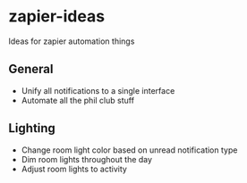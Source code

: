 # zapier-ideas
Ideas for zapier automation things

## General
- Unify all notifications to a single interface
- Automate all the phil club stuff

## Lighting
- Change room light color based on unread notification type
- Dim room lights throughout the day
- Adjust room lights to activity
